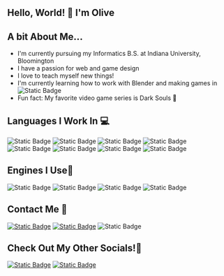 ## Hello, World! 👋 I'm Olive

## A bit About Me...
- I'm currently pursuing my Informatics B.S. at Indiana University, Bloomington
- I have a passion for web and game design
- I love to teach myself new things!
- I'm currently learning how to work with Blender and making games in ![Static Badge](https://img.shields.io/badge/UnrealEngine-black?style=for-the-badge&logo=unrealengine)
- Fun fact: My favorite video game series is Dark Souls 🐺

## Languages I Work In 💻
![Static Badge](https://img.shields.io/badge/Python-blue?style=for-the-badge&logo=python&logoColor=yellow) ![Static Badge](https://img.shields.io/badge/Javascript-black?style=for-the-badge&logo=javascript&logoColor=yellow) ![Static Badge](https://img.shields.io/badge/latex-%23008080?style=for-the-badge&logo=latex&logoColor=white) ![Static Badge](https://img.shields.io/badge/Java-red?style=for-the-badge&logo=java&logoColor=white) ![Static Badge](https://img.shields.io/badge/c-blue?style=for-the-badge&logo=c&logoColor=white) ![Static Badge](https://img.shields.io/badge/C%23-purple?style=for-the-badge&logoColor=white) ![Static Badge](https://img.shields.io/badge/HTML-%23E34F26?style=for-the-badge&logo=html5&logoColor=white) ![Static Badge](https://img.shields.io/badge/CSS-%23663399?style=for-the-badge&logo=css&logoColor=white)

## Engines I Use👾
![Static Badge](https://img.shields.io/badge/Unity-black?style=for-the-badge&logo=unity&logoColor=white) ![Static Badge](https://img.shields.io/badge/Unrealengine-black?style=for-the-badge&logo=unrealengine&logoColor=white) ![Static Badge](https://img.shields.io/badge/Godot-blue?style=for-the-badge&logo=godot&logoColor=white) ![Static Badge](https://img.shields.io/badge/Construct3-blue?style=for-the-badge&logo=construct3&logoColor=white)

## Contact Me 📨
[![Static Badge](https://img.shields.io/badge/Gmail-white?style=for-the-badge&logo=gmail&logoColor=red=mailto:olivebel04@gmail.com?subject=[Github])](mailto:olivebel04@gmail.com) [![Static Badge](https://img.shields.io/badge/Outlook-blue?style=for-the-badge)](mailto:olibelch@iu.edu) ![Static Badge](https://img.shields.io/badge/discord-olibe-gray?style=for-the-badge&logo=discord&logoColor=white&labelColor=%235865F2)

## Check Out My Other Socials!📲
[![Static Badge](https://img.shields.io/badge/instagram-%23FF0069?style=for-the-badge&logo=instagram&logoColor=white)](https://www.instagram.com/olivebelcher_/) [![Static Badge](https://img.shields.io/badge/linkedin-blue?style=for-the-badge&logo=linkedin&logoColor=white)](https://www.linkedin.com/in/olive-belcher-37704820a/)












<!--
**0lib3/0lib3** is a ✨ _special_ ✨ repository because its `README.md` (this file) appears on your GitHub profile.

Here are some ideas to get you started:

- 🔭 I’m currently working on ...
- 🌱 I’m currently learning ...
- 👯 I’m looking to collaborate on ...
- 🤔 I’m looking for help with ...
- 💬 Ask me about ...
- 📫 How to reach me: ...
- 😄 Pronouns: ...
- ⚡ Fun fact: ...
-->

